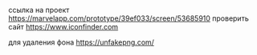 ссылка на проект
https://marvelapp.com/prototype/39ef033/screen/53685910
проверить сайт
https://www.iconfinder.com

для удаления фона 
https://unfakepng.com/







